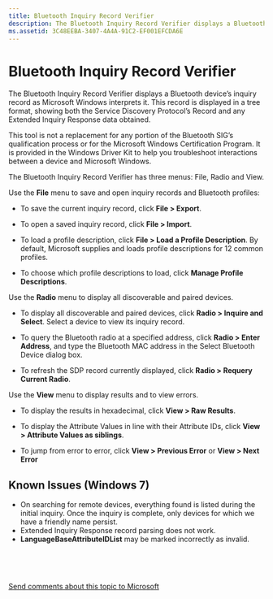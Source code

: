 ```yaml
---
title: Bluetooth Inquiry Record Verifier
description: The Bluetooth Inquiry Record Verifier displays a Bluetooth device’s inquiry record as Microsoft Windows interprets it.
ms.assetid: 3C48EEBA-3407-4A4A-91C2-EF001EFCDA6E
---
```


# Bluetooth Inquiry Record Verifier


The Bluetooth Inquiry Record Verifier displays a Bluetooth device’s inquiry record as Microsoft Windows interprets it. This record is displayed in a tree format, showing both the Service Discovery Protocol’s Record and any Extended Inquiry Response data obtained.

This tool is not a replacement for any portion of the Bluetooth SIG’s qualification process or for the Microsoft Windows Certification Program. It is provided in the Windows Driver Kit to help you troubleshoot interactions between a device and Microsoft Windows.

The Bluetooth Inquiry Record Verifier has three menus: File, Radio and View.

Use the **File** menu to save and open inquiry records and Bluetooth profiles:

-   To save the current inquiry record, click **File &gt; Export**.

-   To open a saved inquiry record, click **File &gt; Import**.

-   To load a profile description, click **File &gt; Load a Profile Description**. By default, Microsoft supplies and loads profile descriptions for 12 common profiles.

-   To choose which profile descriptions to load, click **Manage Profile Descriptions**.

Use the **Radio** menu to display all discoverable and paired devices.

-   To display all discoverable and paired devices, click **Radio &gt; Inquire and Select**. Select a device to view its inquiry record.

-   To query the Bluetooth radio at a specified address, click **Radio &gt; Enter Address**, and type the Bluetooth MAC address in the Select Bluetooth Device dialog box.
-   To refresh the SDP record currently displayed, click **Radio &gt; Requery Current Radio**.

Use the **View** menu to display results and to view errors.

-   To display the results in hexadecimal, click **View &gt; Raw Results**.

-   To display the Attribute Values in line with their Attribute IDs, click **View &gt; Attribute Values as siblings**.

-   To jump from error to error, click **View &gt; Previous Error** or **View &gt; Next Error**

## <span id="Known_Issues__Windows_7_"></span><span id="known_issues__windows_7_"></span><span id="KNOWN_ISSUES__WINDOWS_7_"></span>Known Issues (Windows 7)


-   On searching for remote devices, everything found is listed during the initial inquiry. Once the inquiry is complete, only devices for which we have a friendly name persist.
-   Extended Inquiry Response record parsing does not work.
-   **LanguageBaseAttributeIDList** may be marked incorrectly as invalid.

 

 

[Send comments about this topic to Microsoft](mailto:wsddocfb@microsoft.com?subject=Documentation%20feedback%20[devtest\devtest]:%20Bluetooth%20Inquiry%20Record%20Verifier%20%20RELEASE:%20%2811/17/2016%29&body=%0A%0APRIVACY%20STATEMENT%0A%0AWe%20use%20your%20feedback%20to%20improve%20the%20documentation.%20We%20don't%20use%20your%20email%20address%20for%20any%20other%20purpose,%20and%20we'll%20remove%20your%20email%20address%20from%20our%20system%20after%20the%20issue%20that%20you're%20reporting%20is%20fixed.%20While%20we're%20working%20to%20fix%20this%20issue,%20we%20might%20send%20you%20an%20email%20message%20to%20ask%20for%20more%20info.%20Later,%20we%20might%20also%20send%20you%20an%20email%20message%20to%20let%20you%20know%20that%20we've%20addressed%20your%20feedback.%0A%0AFor%20more%20info%20about%20Microsoft's%20privacy%20policy,%20see%20http://privacy.microsoft.com/default.aspx. "Send comments about this topic to Microsoft")




